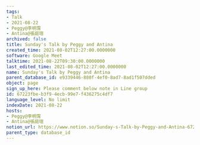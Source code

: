```yaml
---
tags:
- Talk
- 2021-08-22
- Peggy@李明霈
- Antina@張庭瑄
archived: false
title: Sunday's Talk by Peggy and Antina
created_time: 2021-08-02T12:27:00.0000000
software: Google Meet
talktime: 2021-08-22T09:30:00.0000000
last_edited_time: 2021-08-02T12:27:00.0000000
name: Sunday's Talk by Peggy and Antina
parent_database_id: e9339446-880f-4ef0-8ad7-8ad1f507dded
object: page
sign_up_here: Please comment below note in Line group
id: 67223fbe-b3f9-4ecb-99e7-f436275c4df7
language_level: No limit
indexDate: 2021-08-22
hosts:
- Peggy@李明霈
- Antina@張庭瑄
notion_url: https://www.notion.so/Sunday-s-Talk-by-Peggy-and-Antina-67223fbeb3f94ecb99e7f436275c4df7
parent_type: database_id
---
```







